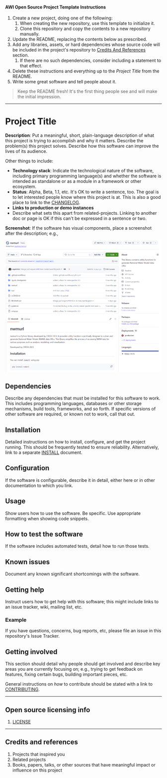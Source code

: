 #### AWI Open Source Project Template Instructions

1. Create a new project, doing one of the following:
   1. When creating the new repository, use this template to initialize it.
   2. Clone this repository and copy the contents to a new repository manually.
2. Update the README, replacing the contents below as prescribed.
3. Add any libraries, assets, or hard dependencies whose source code will be included in the project's repository to [Credits And References](#credits-and-references) section.
   1. If there are no such dependencies, consider including a statement to that effect.
4. Delete these instructions and everything up to the _Project Title_ from the README.
5. Write some great software and tell people about it.

> Keep the README fresh! It's the first thing people see and will make the initial impression.

----

# Project Title

**Description**:  Put a meaningful, short, plain-language description of what
this project is trying to accomplish and why it matters.
Describe the problem(s) this project solves.
Describe how this software can improve the lives of its audience.

Other things to include:

- **Technology stack**: Indicate the technological nature of the software, including primary programming language(s) and whether the software is intended as standalone or as a module in a framework or other ecosystem.
- **Status**:  Alpha, Beta, 1.1, etc. It's OK to write a sentence, too. The goal is to let interested people know where this project is at. This is also a good place to link to the [CHANGELOG](CHANGELOG.md).
- **Links to production or demo instances**
- Describe what sets this apart from related-projects. Linking to another doc or page is OK if this can't be expressed in a sentence or two.

**Screenshot**: If the software has visual components, place a screenshot after the description; e.g.,

![Example screenshot of a repository](doc/Screenshot.png)

## Dependencies

Describe any dependencies that must be installed for this software to work.
This includes programming languages, databases or other storage mechanisms, build tools, frameworks, and so forth.
If specific versions of other software are required, or known not to work, call that out.

## Installation

Detailed instructions on how to install, configure, and get the project running.
This should be frequently tested to ensure reliability. Alternatively, link to
a separate [INSTALL](INSTALL.md) document.

## Configuration

If the software is configurable, describe it in detail, either here or in other documentation to which you link.

## Usage

Show users how to use the software.
Be specific.
Use appropriate formatting when showing code snippets.

## How to test the software

If the software includes automated tests, detail how to run those tests.

## Known issues

Document any known significant shortcomings with the software.

## Getting help

Instruct users how to get help with this software; this might include links to an issue tracker, wiki, mailing list, etc.

### Example

If you have questions, concerns, bug reports, etc, please file an issue in this repository's Issue Tracker.

## Getting involved

This section should detail why people should get involved and describe key areas you are
currently focusing on; e.g., trying to get feedback on features, fixing certain bugs, building
important pieces, etc.

General instructions on _how_ to contribute should be stated with a link to [CONTRIBUTING](CONTRIBUTING.md).

----

## Open source licensing info

1. [LICENSE](LICENSE)

----

## Credits and references

1. Projects that inspired you
2. Related projects
3. Books, papers, talks, or other sources that have meaningful impact or influence on this project
